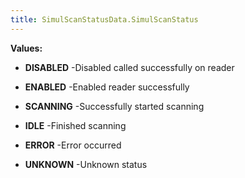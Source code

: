 ```yaml
---
title: SimulScanStatusData.SimulScanStatus
---
```




**Values:**

* **DISABLED** -Disabled called successfully on reader

* **ENABLED** -Enabled reader successfully

* **SCANNING** -Successfully started scanning

* **IDLE** -Finished scanning

* **ERROR** -Error occurred

* **UNKNOWN** -Unknown status


